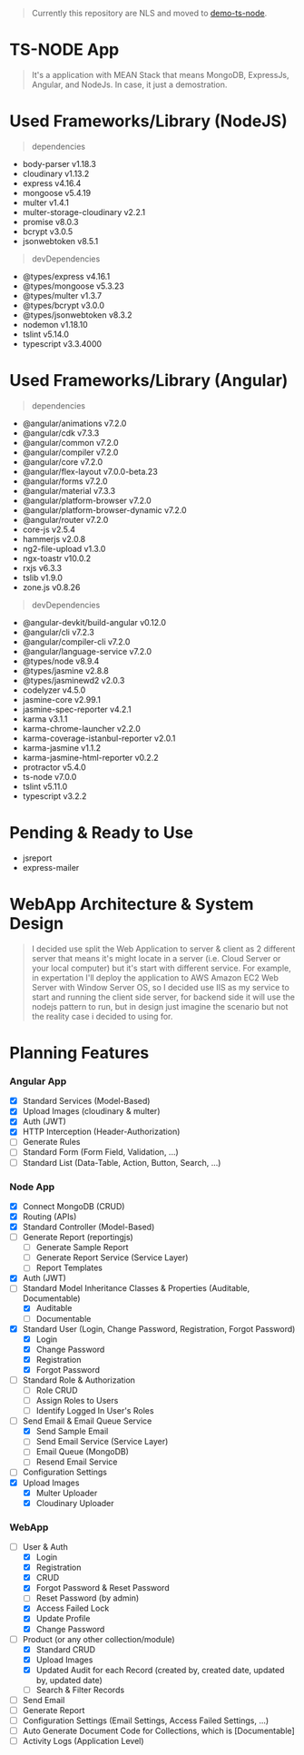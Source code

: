 > Currently this repository are NLS and moved to [demo-ts-node](https://github.com/zhangen69/demo-ts-node).

# TS-NODE App
> It's a application with MEAN Stack that means MongoDB, ExpressJs, Angular, and NodeJs. In case, it just a demostration.

# Used Frameworks/Library (NodeJS)
> dependencies
- body-parser v1.18.3
- cloudinary v1.13.2
- express v4.16.4
- mongoose v5.4.19
- multer v1.4.1
- multer-storage-cloudinary v2.2.1
- promise v8.0.3
- bcrypt v3.0.5
- jsonwebtoken v8.5.1
> devDependencies
- @types/express v4.16.1
- @types/mongoose v5.3.23
- @types/multer v1.3.7
- @types/bcrypt v3.0.0
- @types/jsonwebtoken v8.3.2
- nodemon v1.18.10
- tslint v5.14.0
- typescript v3.3.4000

# Used Frameworks/Library (Angular)
> dependencies
- @angular/animations v7.2.0
- @angular/cdk v7.3.3
- @angular/common v7.2.0
- @angular/compiler v7.2.0
- @angular/core v7.2.0
- @angular/flex-layout v7.0.0-beta.23
- @angular/forms v7.2.0
- @angular/material v7.3.3
- @angular/platform-browser v7.2.0
- @angular/platform-browser-dynamic v7.2.0
- @angular/router v7.2.0
- core-js v2.5.4
- hammerjs v2.0.8
- ng2-file-upload v1.3.0
- ngx-toastr v10.0.2
- rxjs v6.3.3
- tslib v1.9.0
- zone.js v0.8.26
> devDependencies
- @angular-devkit/build-angular v0.12.0
- @angular/cli v7.2.3
- @angular/compiler-cli v7.2.0
- @angular/language-service v7.2.0
- @types/node v8.9.4
- @types/jasmine v2.8.8
- @types/jasminewd2 v2.0.3
- codelyzer v4.5.0
- jasmine-core v2.99.1
- jasmine-spec-reporter v4.2.1
- karma v3.1.1
- karma-chrome-launcher v2.2.0
- karma-coverage-istanbul-reporter v2.0.1
- karma-jasmine v1.1.2
- karma-jasmine-html-reporter v0.2.2
- protractor v5.4.0
- ts-node v7.0.0
- tslint v5.11.0
- typescript v3.2.2

# Pending & Ready to Use
- jsreport
- express-mailer

# WebApp Architecture & System Design
> I decided use split the Web Application to server & client as 2 different server that means it's might locate in a server (i.e. Cloud Server or your local computer) but it's start with different service. For example, in expertation I'll deploy the application to AWS Amazon EC2 Web Server with Window Server OS, so I decided use IIS as my service to start and running the client side server, for backend side it will use the nodejs pattern to run, but in design just imagine the scenario but not the reality case i decided to using for.

# Planning Features
### Angular App
- [x] Standard Services (Model-Based)
- [x] Upload Images (cloudinary & multer)
- [x] Auth (JWT)
- [x] HTTP Interception (Header-Authorization)
- [ ] Generate Rules
- [ ] Standard Form (Form Field, Validation, ...) 
- [ ] Standard List (Data-Table, Action, Button, Search, ...)

### Node App
- [x] Connect MongoDB (CRUD)
- [x] Routing (APIs)
- [x] Standard Controller (Model-Based)
- [ ] Generate Report (reportingjs)
  - [ ] Generate Sample Report
  - [ ] Generate Report Service (Service Layer)
  - [ ] Report Templates
- [x] Auth (JWT)
- [ ] Standard Model Inheritance Classes & Properties (Auditable, Documentable)
  - [x] Auditable
  - [ ] Documentable
- [x] Standard User (Login, Change Password, Registration, Forgot Password)
  - [x] Login
  - [x] Change Password
  - [x] Registration
  - [x] Forgot Password
- [ ] Standard Role & Authorization
  - [ ] Role CRUD
  - [ ] Assign Roles to Users
  - [ ] Identify Logged In User's Roles
- [ ] Send Email & Email Queue Service
  - [x] Send Sample Email
  - [ ] Send Email Service (Service Layer)
  - [ ] Email Queue (MongoDB)
  - [ ] Resend Email Service
- [ ] Configuration Settings
- [x] Upload Images
  - [x] Multer Uploader
  - [x] Cloudinary Uploader

### WebApp
- [ ] User & Auth
  - [x] Login
  - [x] Registration
  - [x] CRUD
  - [x] Forgot Password & Reset Password
  - [ ] Reset Password (by admin)
  - [x] Access Failed Lock
  - [x] Update Profile
  - [x] Change Password
- [ ] Product (or any other collection/module)
  - [x] Standard CRUD
  - [x] Upload Images
  - [x] Updated Audit for each Record (created by, created date, updated by, updated date)
  - [ ] Search & Filter Records
- [ ] Send Email
- [ ] Generate Report
- [ ] Configuration Settings (Email Settings, Access Failed Settings, ...)
- [ ] Auto Generate Document Code for Collections, which is [Documentable]
- [ ] Activity Logs (Application Level)
